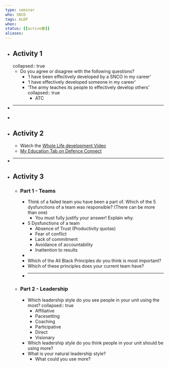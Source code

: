 ```yaml
---
type: seminar  
who: SNCO
tags: ALDP
when:
status: [[active🟢]] 
aliases:
---
```


- ## Activity 1
  collapsed:: true
	- Do you agree or disagree with the following questions?
		- ‘I have been effectively developed by a SNCO in my career’
		- ‘I have effectively developed someone in my career’
		- ‘The army teaches its people to effectively develop others’
		  collapsed:: true
			- ATC
-
  ---
-
- ## Activity 2
	- Watch the [Whole Life development Video](https://www.youtube.com/watch?v=sq8ztuam0bY)
	- [My Education Tab on Defence Connect](https://jive.defencegateway.mod.uk/groups/learning-and-development-army)
-
  ---
- ## Activity 3
	- ### Part 1 - Teams
		- Think of a failed team you have been a part of. Which of the 5 dysfunctions of a team was responsible? (There can be more than one)
			- You must fully justify your answer! Explain why.
		- 5 Dysfunctions of a team
			- Absence of Trust (Productivity quotas)
			- Fear of conflict
			- Lack of commitment
			- Avoidance of accountability
			- Inattention to results
		-
		- Which of the All Black Principles do you think is most important?
		- Which of these principles does your current team have?
		-
		  ---
	- ### Part 2 - Leadership
		- Which leadership style do you see people in your unit using the most?
		  collapsed:: true
			- Affiliative
			- Pacesetting
			- Coaching
			- Participative
			- Direct
			- Visionary
		- Which leadership style do you think people in your unit should be using more?
		- What is your natural leadership style?
			- What could you use more?